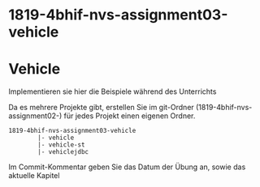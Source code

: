 # 1819-4bhif-nvs-assignment03-vehicle

# Vehicle

Implementieren sie hier die Beispiele während des Unterrichts

Da es mehrere Projekte gibt, erstellen Sie im git-Ordner (1819-4bhif-nvs-assignment02-<username>) für jedes Projekt einen eigenen Ordner.

```
1819-4bhif-nvs-assignment03-vehicle
        |- vehicle
        |- vehicle-st
        |- vehiclejdbc
```

Im Commit-Kommentar geben Sie das Datum der Übung an, sowie das aktuelle Kapitel
